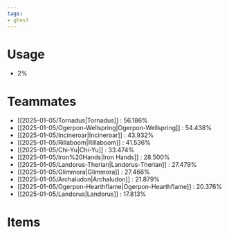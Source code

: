 ```yaml
---
tags:
- ghost
---
```

# Usage
- 2%
# Teammates
- [[2025-01-05/Tornadus|Tornadus]] : 56.186%
- [[2025-01-05/Ogerpon-Wellspring|Ogerpon-Wellspring]] : 54.438%
- [[2025-01-05/Incineroar|Incineroar]] : 43.932%
- [[2025-01-05/Rillaboom|Rillaboom]] : 41.536%
- [[2025-01-05/Chi-Yu|Chi-Yu]] : 33.474%
- [[2025-01-05/Iron%20Hands|Iron Hands]] : 28.500%
- [[2025-01-05/Landorus-Therian|Landorus-Therian]] : 27.479%
- [[2025-01-05/Glimmora|Glimmora]] : 27.466%
- [[2025-01-05/Archaludon|Archaludon]] : 21.879%
- [[2025-01-05/Ogerpon-Hearthflame|Ogerpon-Hearthflame]] : 20.376%
- [[2025-01-05/Landorus|Landorus]] : 17.813%
# Items